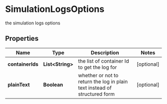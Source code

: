 

# SimulationLogsOptions

the simulation logs options

## Properties

Name | Type | Description | Notes
------------ | ------------- | ------------- | -------------
**containerIds** | **List&lt;String&gt;** | the list of container Id to get the log for |  [optional]
**plainText** | **Boolean** | whether or not to return the log in plain text instead of structured form |  [optional]



